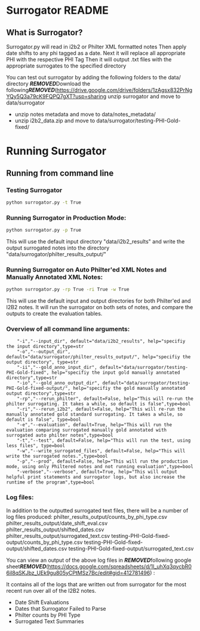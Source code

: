 # Surrogator README


## What is Surrogator?
Surrogator.py will read in i2b2 or Philter XML formatted notes
Then apply date shifts to any phi tagged as a date.
Next it will replace all appropriate PHI with the respective PHI Tag
Then it will output .txt files with the appropriate surrogates to the specified directory

You can test out surrogator by adding the following folders to the data/ directory
***REMOVED***Download the following***REMOVED***(https://drive.google.com/drive/folders/1zAgsx832PrNgYQy5Q3a79cK9FQPQ7gXT?usp=sharing
 unzip surrogator and move to data/surrogator
- unzip notes metadata and move to data/notes_metadata/
- unzip i2b2_data.zip and move to data/surrogator/testing-PHI-Gold-fixed/

# Running Surrogator

## Running from command line

### Testing Surrogator
```bash
python surrogator.py -t True
```

### Running Surrogator in Production Mode:
```bash
python surrogator.py -p True
```

This will use the default input directory "data/i2b2_results"
and write the output surrogated notes into the directory "data/surrogator/philter_results_output/"


### Running Surrogator on Auto Philter'ed XML Notes and Manually Annotated XML Notes:

```bash
python surrogator.py -rp True -ri True -w True
```

This will use the default input and output directories for both Philter'ed and I2B2 notes. It will run the surrogator on both sets of notes, and compare the outputs to create the evaluation tables. 

### Overview of all command line arguments:
```
	"-i","--input_dir", default="data/i2b2_results", help="specifiy the input directory",type=str
	"-o","--output_dir", default="data/surrogator/philter_results_output/", help="specifiy the output directory", type=str
	"-ii","--gold_anno_input_dir", default="data/surrogator/testing-PHI-Gold-fixed", help="specifiy the input gold manually annotated directory",type=str
	"-io","--gold_anno_output_dir", default="data/surrogator/testing-PHI-Gold-fixed-output/", help="specifiy the gold manually annotated output directory",type=str
	"-rp","--rerun_philter", default=False, help="This will re-run the philter surrogating. It takes a while, so default is false",type=bool
	"-ri","--rerun_i2b2", default=False, help="This will re-run the manually annotated gold standard surrogating. It takes a while, so default is false", type=bool
	"-e","--evaluation", default=True, help="This will run the evaluation comparing surrogated manually gold annotated with surrogated auto philter notes",type=bool
	"-t","--test", default=False, help="This will run the test, using less files", type=bool
	"-w","--write_surrogated_files", default=False, help="This will write the surrogated notes.",type=bool
	"-p","--prod", default=False, help="This will run the production mode, using only Philtered notes and not running evaluation",type=bool
	"-verbose","--verbose", default=True, help="This will output helpful print statements and surrogator logs, but also increase the runtime of the program",type=bool
```

### Log files:
In addition to the outputted surrogated text files, there will be a number of log files produced:
	philter_results_output/counts_by_phi_type.csv
	philter_results_output/date_shift_eval.csv
	philter_results_output/shifted_dates.csv
	philter_results_output/surrogated_text.csv
	testing-PHI-Gold-fixed-output/counts_by_phi_type.csv
	testing-PHI-Gold-fixed-output/shifted_dates.csv
	testing-PHI-Gold-fixed-output/surrogated_text.csv

You can view an output of the above log files in ***REMOVED***following google sheet***REMOVED***(https://docs.google.com/spreadsheets/d/1I_uhXq3qycbR06iI8qSKJbz_UEk9gu805yCPtMSz7Bc/edit#gid=412781496) :

It contains all of the logs that are written out from surrogator for the most recent run over all of the I2B2 notes.
- Date Shift Evaluations
- Dates that Surrogator Failed to Parse
- Philter counts by PHI Type
- Surrogated Text Summaries
